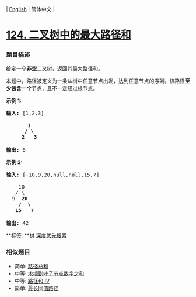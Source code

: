 | [English](README_EN.md) | 简体中文 |

# [124. 二叉树中的最大路径和](https://leetcode-cn.com/problems/binary-tree-maximum-path-sum)
 ### 题目描述
<p>给定一个<strong>非空</strong>二叉树，返回其最大路径和。</p>

<p>本题中，路径被定义为一条从树中任意节点出发，达到任意节点的序列。该路径<strong>至少包含一个</strong>节点，且不一定经过根节点。</p>

<p><strong>示例 1:</strong></p>

<pre><strong>输入:</strong> [1,2,3]

       <strong>1</strong>
      <strong>/ \</strong>
     <strong>2</strong>   <strong>3</strong>

<strong>输出:</strong> 6
</pre>

<p><strong>示例&nbsp;2:</strong></p>

<pre><strong>输入:</strong> [-10,9,20,null,null,15,7]

&nbsp;  -10
&nbsp; &nbsp;/ \
&nbsp; 9 &nbsp;<strong>20</strong>
&nbsp; &nbsp; <strong>/ &nbsp;\</strong>
&nbsp; &nbsp;<strong>15 &nbsp; 7</strong>

<strong>输出:</strong> 42</pre>

**标签:	**[树](https://leetcode-cn.com/tag/tree) [深度优先搜索](https://leetcode-cn.com/tag/depth-first-search) 
 ### 相似题目
- 简单:	[路径总和](https://leetcode-cn.com/problems/path-sum) 
- 中等:	[求根到叶子节点数字之和](https://leetcode-cn.com/problems/sum-root-to-leaf-numbers) 
- 中等:	[路径和 IV](https://leetcode-cn.com/problems/path-sum-iv) 
- 简单:	[最长同值路径](https://leetcode-cn.com/problems/longest-univalue-path) 
